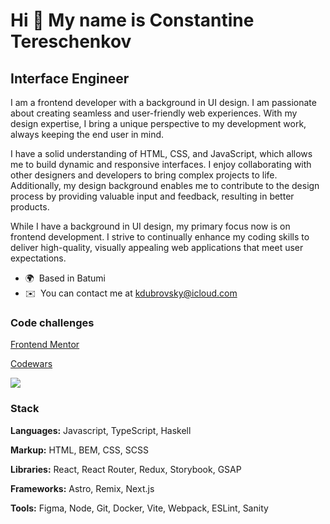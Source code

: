 Hi 👋 My name is Constantine Tereschenkov
========================================= 
Interface Engineer
------------------------ 
I am a frontend developer with a background in UI design. I am passionate about creating seamless and user-friendly web experiences. With my design expertise, I bring a unique perspective to my development work, always keeping the end user in mind.

I have a solid understanding of HTML, CSS, and JavaScript, which allows me to build dynamic and responsive interfaces. I enjoy collaborating with other designers and developers to bring complex projects to life. Additionally, my design background enables me to contribute to the design process by providing valuable input and feedback, resulting in better products.

While I have a background in UI design, my primary focus now is on frontend development. I strive to continually enhance my coding skills to deliver high-quality, visually appealing web applications that meet user expectations.

* 🌍  Based in Batumi 
* ✉️  You can contact me at [kdubrovsky@icloud.com](mailto:kdubrovsky@icloud.com) 

### Code challenges  

[Frontend Mentor](https://www.frontendmentor.io/profile/kdubrovsky)

[Codewars](https://www.codewars.com/users/kdubrovsky)

<img src="https://www.codewars.com/users/kdubrovsky/badges/small">

### Stack  

**Languages:** Javascript, TypeScript, Haskell

**Markup:** HTML, BEM, CSS, SCSS

**Libraries:** React, React Router, Redux, Storybook, GSAP

**Frameworks:** Astro, Remix, Next.js

**Tools:** Figma, Node, Git, Docker, Vite, Webpack, ESLint, Sanity
